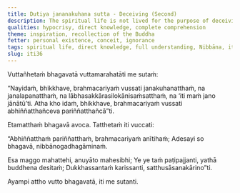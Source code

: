 ```yaml
---
title: Dutiya jananakuhana sutta - Deceiving (Second)
description: The spiritual life is not lived for the purpose of deceiving people, nor for the purpose of winning favor with people, nor for the sake of acquisitions, respect, and popularity, nor for the thought 'Let people know me.' But rather, this spiritual life is lived for the purpose of direct knowledge and full understanding.
qualities: hypocrisy, direct knowledge, complete comprehension
theme: inspiration, recollection of the Buddha
fetter: personal existence, conceit, ignorance
tags: spiritual life, direct knowledge, full understanding, Nibbāna, iti, iti28-49
slug: iti36
---
```


Vuttañhetaṁ bhagavatā vuttamarahatāti me sutaṁ:

“Nayidaṁ, bhikkhave, brahmacariyaṁ vussati janakuhanatthaṁ, na janalapanatthaṁ, na lābhasakkārasilokānisaṁsatthaṁ, na ‘iti maṁ jano jānātū’ti. Atha kho idaṁ, bhikkhave, brahmacariyaṁ vussati abhiññatthañceva pariññatthañcā”ti.

Etamatthaṁ bhagavā avoca. Tatthetaṁ iti vuccati:

“Abhiññatthaṁ pariññatthaṁ,
brahmacariyaṁ anītihaṁ;
Adesayi so bhagavā,
nibbānogadhagāminaṁ.

Esa maggo mahattehi,
anuyāto mahesibhi;
Ye ye taṁ paṭipajjanti,
yathā buddhena desitaṁ;
Dukkhassantaṁ karissanti,
satthusāsanakārino”ti.

Ayampi attho vutto bhagavatā, iti me sutanti.
